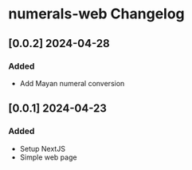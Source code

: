 # numerals-web Changelog

<!-- https://keepachangelog.com/en/1.0.0/ -->

## [0.0.2] 2024-04-28
### Added
- Add Mayan numeral conversion

## [0.0.1] 2024-04-23
### Added
- Setup NextJS
- Simple web page
